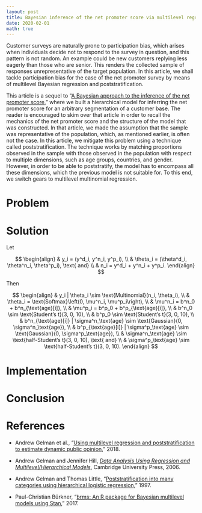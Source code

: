 ```yaml
---
layout: post
title: Bayesian inference of the net promoter score via multilevel regression with poststratification
date: 2020-02-01
math: true
---
```


Customer surveys are naturally prone to participation bias, which arises when
individuals decide not to respond to the survey in question, and this pattern is
not random. An example could be new customers replying less eagerly than those
who are senior. This renders the collected sample of responses unrepresentative
of the target population. In this article, we shall tackle participation bias
for the case of the net promoter survey by means of multilevel Bayesian
regression and poststratification.

This article is a sequel to “[A Bayesian approach to the inference of the net
promoter score][article],” where we built a hierarchical model for inferring the
net promoter score for an arbitrary segmentation of a customer base. The reader
is encouraged to skim over that article in order to recall the mechanics of the
net promoter score and the structure of the model that was constructed. In that
article, we made the assumption that the sample was representative of the
population, which, as mentioned earlier, is often not the case. In this article,
we mitigate this problem using a technique called poststratification. The
technique works by matching proportions observed in the sample with those
observed in the population with respect to multiple dimensions, such as age
groups, countries, and gender. However, in order to be able to poststratify, the
model has to encompass all these dimensions, which the previous model is not
suitable for. To this end, we switch gears to multilevel multinomial regression.

# Problem

# Solution

Let

$$
\begin{align}
& y_i = (y^d_i, y^n_i, y^p_i), \\
& \theta_i = (\theta^d_i, \theta^n_i, \theta^p_i), \text{ and} \\
& n_i = y^d_i + y^n_i + y^p_i.
\end{align}
$$

Then

$$
\begin{align}
& y_i | \theta_i \sim \text{Multinomial}(n_i, \theta_i), \\
& \theta_i = \text{Softmax}\left(0, \mu^n_i, \mu^p_i\right), \\
& \mu^n_i = b^n_0 + b^n_{\text{age}[i]}, \\
& \mu^p_i = b^p_0 + b^p_{\text{age}[i]}, \\
& b^n_0 \sim \text{Student’s t}(3, 0, 10), \\
& b^p_0 \sim \text{Student’s t}(3, 0, 10), \\
& b^n_{\text{age}[i]} | \sigma^n_\text{age} \sim \text{Gaussian}(0, \sigma^n_\text{age}), \\
& b^p_{\text{age}[i]} | \sigma^p_\text{age} \sim \text{Gaussian}(0, \sigma^p_\text{age}), \\
& \sigma^n_\text{age} \sim \text{half-Student’s t}(3, 0, 10), \text{ and} \\
& \sigma^p_\text{age} \sim \text{half-Student’s t}(3, 0, 10).
\end{align}
$$

# Implementation

# Conclusion

# References

* Andrew Gelman et al., “[Using multilevel regression and poststratification to
  estimate dynamic public opinion][MRT],” 2018.

* Andrew Gelman and Jennifer Hill, _[Data Analysis Using Regression and
  Multilevel/Hierarchical Models][MLM]_, Cambridge University Press, 2006.

* Andrew Gelman and Thomas Little, “[Poststratification into many categories
  using hierarchical logistic regression][MRP],” 1997.

* Paul-Christian Bürkner, “[brms: An R package for Bayesian multilevel models
  using Stan][brms],” 2017.

[MLM]: https://doi.org/10.1017/CBO9780511790942
[MRP]: http://www.stat.columbia.edu/~gelman/research/published/poststrat3.pdf
[MRT]: http://www.stat.columbia.edu/~gelman/research/unpublished/MRT(1).pdf
[article]: /2019/08/19/net-promoter.html
[brms]: http://dx.doi.org/10.18637/jss.v080.i01
